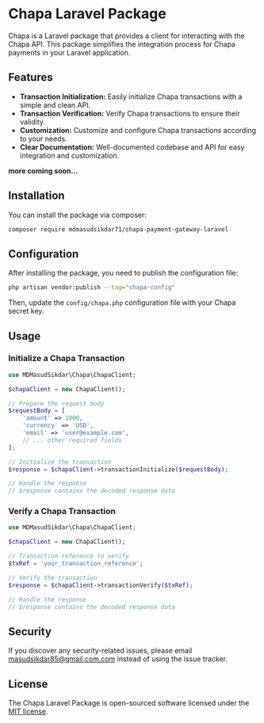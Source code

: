 # Chapa Laravel Package

Chapa is a Laravel package that provides a client for interacting with the Chapa API. This package simplifies the integration process for Chapa payments in your Laravel application.

## Features

- **Transaction Initialization:** Easily initialize Chapa transactions with a simple and clean API.
- **Transaction Verification:** Verify Chapa transactions to ensure their validity.
- **Customization:** Customize and configure Chapa transactions according to your needs.
- **Clear Documentation:** Well-documented codebase and API for easy integration and customization.

**more coming soon...**

## Installation

You can install the package via composer:

```bash
composer require mdmasudsikdar71/chapa-payment-gateway-laravel
```

## Configuration

After installing the package, you need to publish the configuration file:

```bash
php artisan vendor:publish --tag="chapa-config"
```

Then, update the `config/chapa.php` configuration file with your Chapa secret key.

## Usage

### Initialize a Chapa Transaction

```php
use MDMasudSikdar\Chapa\ChapaClient;

$chapaClient = new ChapaClient();

// Prepare the request body
$requestBody = [
    'amount' => 1000,
    'currency' => 'USD',
    'email' => 'user@example.com',
    // ... other required fields
];

// Initialize the transaction
$response = $chapaClient->transactionInitialize($requestBody);

// Handle the response
// $response contains the decoded response data
```

### Verify a Chapa Transaction

```php
use MDMasudSikdar\Chapa\ChapaClient;

$chapaClient = new ChapaClient();

// Transaction reference to verify
$txRef = 'your_transaction_reference';

// Verify the transaction
$response = $chapaClient->transactionVerify($txRef);

// Handle the response
// $response contains the decoded response data
```

## Security

If you discover any security-related issues, please email masudsikdar85@gmail.com.com instead of using the issue tracker.

## License

The Chapa Laravel Package is open-sourced software licensed under the [MIT license](LICENSE.md).
